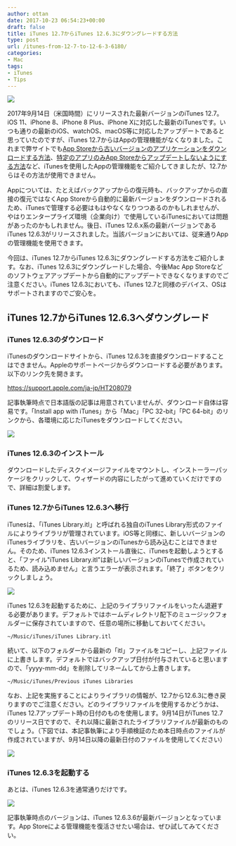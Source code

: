```yaml
---
author: ottan
date: 2017-10-23 06:54:23+00:00
draft: false
title: iTunes 12.7からiTunes 12.6.3にダウングレードする方法
type: post
url: /itunes-from-12-7-to-12-6-3-6180/
categories:
- Mac
tags:
- iTunes
- Tips
---
```


![](/images/2017/10/171023-59ed8c0c0d1d8.jpg)






2017年9月14日（米国時間）にリリースされた最新バージョンのiTunes 12.7。iOS 11、iPhone 8、iPhone 8 Plus、iPhone Xに対応した最新のiTunesです。いつも通りの最新のiOS、watchOS、macOS等に対応したアップデートであると思っていたのですが、iTunes 12.7からはAppの管理機能がなくなりました。これまで弊サイトでも[App Storeから古いバージョンのアプリケーションをダウンロードする方法](/app-store-old-version-apps-6824/)、[特定のアプリのみApp Storeからアップデートしないようにする方法](/app-store-update-disable-6084/)など、iTunesを使用したAppの管理機能をご紹介してきましたが、12.7からはその方法が使用できません。





Appについては、たとえばバックアップからの復元時も、バックアップからの直接の復元ではなくApp Storeから自動的に最新バージョンをダウンロードされるため、iTunesで管理する必要はもはやなくなりつつあるのかもしれませんが、やはりエンタープライズ環境（企業向け）で使用しているiTunesにおいては問題があったのかもしれません。後日、iTunes 12.6.x系の最新バージョンであるiTunes 12.6.3がリリースされました。当該バージョンにおいては、従来通りAppの管理機能を使用できます。





今回は、iTunes 12.7からiTunes 12.6.3にダウングレードする方法をご紹介します。なお、iTunes 12.6.3にダウングレードした場合、今後Mac App Storeなどのソフトウェアアップデートから自動的にアップデートできなくなりますのでご注意ください。iTunes 12.6.3においても、iTunes 12.7と同様のデバイス、OSはサポートされますのでご安心を。





## iTunes 12.7からiTunes 12.6.3へダウングレード





### iTunes 12.6.3のダウンロード





iTunesのダウンロードサイトから、iTunes 12.6.3を直接ダウンロードすることはできません。Appleのサポートページからダウンロードする必要があります。以下のリンク先を開きます。



https://support.apple.com/ja-jp/HT208079



記事執筆時点で日本語版の記事は用意されていませんが、ダウンロード自体は容易です。「Install app with iTunes」から「Mac」「PC 32-bit」「PC 64-bit」のリンクから、各環境に応じたiTunesをダウンロードしてください。





![](/images/2017/10/171023-59ed8e49edda7.png)






### iTunes 12.6.3のインストール





ダウンロードしたディスクイメージファイルをマウントし、インストーラーパッケージをクリックして、ウィザードの内容にしたがって進めていくだけですので、詳細は割愛します。





### iTunes 12.7からiTunes 12.6.3へ移行





iTunesは、「iTunes Library.itl」と呼ばれる独自のiTunes Library形式のファイルによりライブラリが管理されています。iOS等と同様に、新しいバージョンのiTunesライブラリを、古いバージョンのiTunesから読み込むことはできません。そのため、iTunes 12.6.3インストール直後に、iTunesを起動しようとすると、「ファイル"iTunes Library.itl"は新しいバージョンのiTunesで作成されているため、読み込めません」と言うエラーが表示されます。「終了」ボタンをクリックしましょう。





![](/images/2017/10/171023-59ed8fbcba35d.png)






iTunes 12.6.3を起動するために、上記のライブラリファイルをいったん退避する必要があります。デフォルトではホームディレクトリ配下のミュージックフォルダーに保存されていますので、任意の場所に移動しておいてください。




    
    ~/Music/iTunes/iTunes Library.itl





続いて、以下のフォルダーから最新の「itl」ファイルをコピーし、上記ファイルに上書きします。デフォルトではバックアップ日付が付与されていると思いますので、「yyyy-mm-dd」を削除してリネームしてから上書きします。




    
    ~/Music/iTunes/Previous iTunes Libraries





なお、上記を実施することによりライブラリの情報が、12.7から12.6.3に巻き戻りますのでご注意ください。どのライブラリファイルを使用するかどうかは、iTunes 12.7アップデート時の日付のものを使用します。9月14日がiTunes 12.7のリリース日ですので、それ以降に最新されたライブラリファイルが最新のものでしょう。（下図では、本記事執筆により手順検証のため本日時点のファイルが作成されていますが、9月14日以降の最新日付のファイルを使用してください）





![](/images/2017/10/171023-59ed910b44988.png)






### iTunes 12.6.3を起動する





あとは、iTunes 12.6.3を通常通りだけです。





![](/images/2017/10/171023-59ed91f25dba4.png)






記事執筆時点のバージョンは、iTunes 12.6.3.6が最新バージョンとなっています。App Storeによる管理機能を復活させたい場合は、ぜひ試してみてください。
